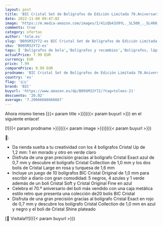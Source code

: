 ```yaml
---
layout: post
title: 'BIC Cristal Set de Bolígrafos de Edición Limitada 70.Aniversario con Caja Metálica Reutilizable -Puntas de Distintos Tamaños  Multicolor Caja de.20  502199'
date: 2022-11-08 09:47:02
image: 'https://m.media-amazon.com/images/I/41zQb42U9YL._SL500_._SL400_.jpg'
comments: true
category: ofertas
author: 'tole.es'
slug: 'B09SM32Y72-es BIC Cristal Set de Bolígrafos de Edición Limitada...'
sku: 'B09SM32Y72-es'
tags: [ 'Bolígrafos de bola','Bolígrafos y recambios','Bolígrafos, lápices y útiles de escritura','Oficina y papelería','bic','bolígrafos','cristal','🇪🇸', ]
actualPrice: 7.99 EUR
currency: EUR
price: 7.99
comparePrice: 9.99 EUR
prodname: 'BIC Cristal Set de Bolígrafos de Edición Limitada 70.Aniversario con Caja Metálica Reutilizable -Puntas de Distintos Tamaños  Multicolor Caja de.20  502199'
country: 'es'
flag: '🇪🇸'
brand: 'BIC'
buyurl: 'https://www.amazon.es/dp/B09SM32Y72/?tag=tolees-21'
descuento: '20.02'
average: '7.29666666666667'
---
```


Ahora mismo tienes [{{< param title >}}]({{< param buyurl >}}) en el siguiente enlace!

[![{{< param prodname >}}]({{< param image >}})]({{< param buyurl >}})

🔎:

- Da rienda suelta a tu creatividad con los 4 bolígrafos Cristal Up de 1,2 mm: 1 en morado y otro en verde claro
- Disfruta de una gran precisión gracias al bolígrafo Cristal Exact azul de 0,7 mm y descubre el bolígrafo Cristal Collection de 1,0 mm y los dos bolis de Cristal Large en rosa y turquesa de 1,6 mm
- Incluye un juego de 10 bolígrafos BIC Cristal Original de 1,0 mm para escribir a diario con gran comodidad: 5 negros, 4 azules y 1 verde además de un boli Cristal Soft y Cristal Original Fine en azul
- Celebra el 70.º aniversario del boli más vendido con una caja metálica estilo retro que presenta una colección de20 bolis BIC Cristal
- Disfruta de una gran precisión gracias al bolígrafo Cristal Exact en rojo de 0,7 mm y descubre los bolígrafo Cristal Collection de 1,0 mm en azul y negro y el boli de Cristal Shine plateado

[🛒 Visítala!!!]({{< param buyurl >}})
